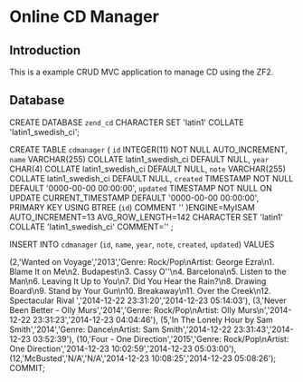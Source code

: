 Online CD Manager
=================

Introduction
------------
This is a example CRUD MVC application to manage CD using the ZF2.


Database
---------
CREATE DATABASE `zend_cd`
    CHARACTER SET 'latin1'
    COLLATE 'latin1_swedish_ci';

CREATE TABLE `cdmanager` (
  `id` INTEGER(11) NOT NULL AUTO_INCREMENT,
  `name` VARCHAR(255) COLLATE latin1_swedish_ci DEFAULT NULL,
  `year` CHAR(4) COLLATE latin1_swedish_ci DEFAULT NULL,
  `note` VARCHAR(255) COLLATE latin1_swedish_ci DEFAULT NULL,
  `created` TIMESTAMP NOT NULL DEFAULT '0000-00-00 00:00:00',
  `updated` TIMESTAMP NOT NULL ON UPDATE CURRENT_TIMESTAMP DEFAULT '0000-00-00 00:00:00',
  PRIMARY KEY USING BTREE (`id`) COMMENT ''
)ENGINE=MyISAM
AUTO_INCREMENT=13 AVG_ROW_LENGTH=142 CHARACTER SET 'latin1' COLLATE 'latin1_swedish_ci'
COMMENT=''
;

INSERT INTO `cdmanager` (`id`, `name`, `year`, `note`, `created`, `updated`) VALUES

  (2,'Wanted on Voyage','2013','Genre: Rock/Pop\nArtist: George Ezra\n1. Blame It on Me\n2. Budapest\n3. Cassy O''\n4. Barcelona\n5. Listen to the Man\n6. Leaving It Up to You\n7. Did You Hear the Rain?\n8. Drawing Board\n9. Stand by Your Gun\n10. Breakaway\n11. Over the Creek\n12. Spectacular Rival ','2014-12-22 23:31:20','2014-12-23 05:14:03'),
  (3,'Never Been Better - Olly Murs','2014','Genre: Rock/Pop\nArtist: Olly Murs\n','2014-12-22 23:31:23','2014-12-23 04:04:46'),
  (5,'In The Lonely Hour by Sam Smith','2014','Genre: Dance\nArtist: Sam Smith','2014-12-22 23:31:43','2014-12-23 03:52:39'),
  (10,'Four - One Direction','2015','Genre: Rock/Pop\nArtist: One Direction','2014-12-23 10:02:59','2014-12-23 05:03:00'),
  (12,'McBusted','N/A','N/A','2014-12-23 10:08:25','2014-12-23 05:08:26');
COMMIT;

